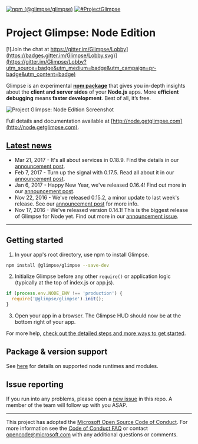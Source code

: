[![npm (@glimpse/glimpse)](https://img.shields.io/npm/v/@glimpse/glimpse.svg)](https://www.npmjs.com/package/@glimpse/glimpse)
[![#ProjectGlimpse](https://img.shields.io/badge/tweet-%23ProjectGlimpse-blue.svg)](https://twitter.com/intent/tweet?hashtags=projectGlimpse&tw_p=tweetbutton)

# Project Glimpse: Node Edition

[![Join the chat at https://gitter.im/Glimpse/Lobby](https://badges.gitter.im/Glimpse/Lobby.svg)](https://gitter.im/Glimpse/Lobby?utm_source=badge&utm_medium=badge&utm_campaign=pr-badge&utm_content=badge)

Glimpse is an experimental **[npm package](https://www.npmjs.com/package/@glimpse/glimpse)** that gives you in-depth insights about the **client and server sides** of your **Node.js** apps. More **efficient debugging** means **faster development**. Best of all, it’s free.

![Project Glimpse: Node Edition Screenshot](/hero.png)

Full details and documentation available at [http://node.getglimpse.com](http://node.getglimpse.com).

## [Latest news](https://github.com/glimpse/Home/issues?utf8=%E2%9C%93&q=is%3Aissue%20label%3AAnnouncement%20)

- Mar 21, 2017 - It's all about services in 0.18.9. Find the details in our [announcement post](https://github.com/Glimpse/Home/issues/93).
- Feb 7, 2017 - Turn up the signal with 0.17.5. Read all about it in our [announcement post](https://github.com/Glimpse/Home/issues/86).
- Jan 6, 2017 - Happy New Year, we've released 0.16.4!  Find out more in our [announcement post](https://github.com/Glimpse/Home/issues/85).
- Nov 22, 2016 - We've released 0.15.2, a minor update to last week's release. See our [announcement post](https://github.com/Glimpse/Home/issues/82) for more info.
- Nov 17, 2016 - We've released version 0.14.1! This is the biggest release of Glimpse for Node yet. Find out more in our [announcement issue](https://github.com/Glimpse/Home/issues/75).

---

## Getting started

  1.  In your app's root directory, use npm to install Glimpse.
  ```bash
  npm install @glimpse/glimpse --save-dev
  ```
  2. Initialize Glimpse before any other `require()` or application logic (typically at the top of index.js or app.js).
  ```javascript
  if (process.env.NODE_ENV !== 'production') {
    require('@glimpse/glimpse').init();
  }
  ```
  3. Open your app in a browser. The Glimpse HUD should now be at the bottom right of your app.

For more help, [check out the detailed steps and more ways to get started](http://node.getglimpse.com/docs/setup/getting-started/).

## Package & version support
See [here](http://node.getglimpse.com/docs/support/faq/#which-versions-and-modules-are-supported) for details on supported node runtimes and modules.

## Issue reporting

If you run into any problems, please open a [new issue](https://github.com/Glimpse/Home/issues/new) in this repo. A member of the team will follow up with you ASAP.

---

This project has adopted the [Microsoft Open Source Code of Conduct](https://opensource.microsoft.com/codeofconduct/). For more information see the [Code of Conduct FAQ](https://opensource.microsoft.com/codeofconduct/faq/) or contact [opencode@microsoft.com](mailto:opencode@microsoft.com) with any additional questions or comments.
